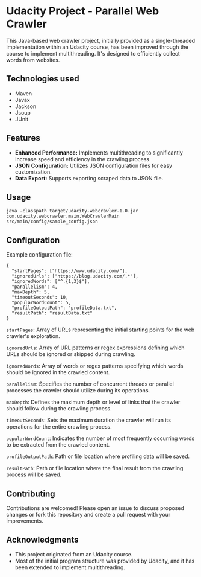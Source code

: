 # Udacity Project - Parallel Web Crawler

This Java-based web crawler project, initially provided as a single-threaded implementation within an Udacity course,
has been improved through the course to implement multithreading.
It's designed to efficiently collect words from websites.

## Technologies used
* Maven
* Javax
* Jackson
* Jsoup
* JUnit

## Features
* **Enhanced Performance:** Implements multithreading to significantly increase speed and efficiency in the crawling process.
* **JSON Configuration:** Utilizes JSON configuration files for easy customization.
* **Data Export:** Supports exporting scraped data to JSON file.

## Usage

`java -classpath target/udacity-webcrawler-1.0.jar com.udacity.webcrawler.main.WebCrawlerMain src/main/config/sample_config.json`

## Configuration

Example configuration file:
```
{
  "startPages": ["https://www.udacity.com/"],
  "ignoredUrls": ["https://blog.udacity.com/.*"],
  "ignoredWords": ["^.{1,3}$"],
  "parallelism": 4,
  "maxDepth": 5,
  "timeoutSeconds": 10,
  "popularWordCount": 5,
  "profileOutputPath": "profileData.txt",
  "resultPath": "resultData.txt"
}
```

`startPages`: Array of URLs representing the initial starting points for the web crawler's exploration.

`ignoredUrls`: Array of URL patterns or regex expressions defining which URLs should be ignored or skipped during crawling.

`ignoredWords`: Array of words or regex patterns specifying which words should be ignored in the crawled content.

`parallelism`: Specifies the number of concurrent threads or parallel processes the crawler should utilize during its operations.

`maxDepth`: Defines the maximum depth or level of links that the crawler should follow during the crawling process.

`timeoutSeconds`: Sets the maximum duration the crawler will run its operations for the entire crawling process.

`popularWordCount`: Indicates the number of most frequently occurring words to be extracted from the crawled content.

`profileOutputPath`: Path or file location where profiling data will be saved.

`resultPath`: Path or file location where the final result from the crawling process will be saved.




## Contributing
Contributions are welcomed! Please open an issue to discuss proposed changes or fork this repository and create a pull request with your improvements.

## Acknowledgments
* This project originated from an Udacity course.
* Most of the initial program structure was provided by Udacity, and it has been extended to implement multithreading.
